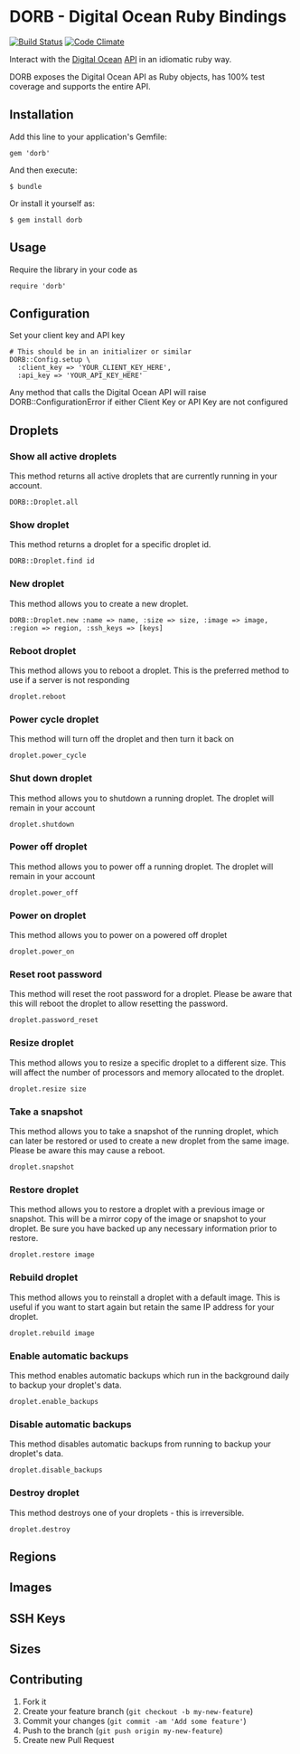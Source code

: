 # DORB - Digital Ocean Ruby Bindings
[![Build Status](https://travis-ci.org/exempla/dorb.png)](https://travis-ci.org/exempla/dorb)
[![Code Climate](https://codeclimate.com/github/exempla/dorb.png)](https://codeclimate.com/github/exempla/dorb)

Interact with the [Digital Ocean](http://www.digitalocean.com) [API](http://www.digitalocean.com/api) in an idiomatic ruby way.

DORB exposes the Digital Ocean API as Ruby objects, has 100% test coverage and supports the entire API.

## Installation

Add this line to your application's Gemfile:

    gem 'dorb'

And then execute:

    $ bundle

Or install it yourself as:

    $ gem install dorb

## Usage

Require the library in your code as

    require 'dorb'

## Configuration

Set your client key and API key

    # This should be in an initializer or similar
    DORB::Config.setup \
      :client_key => 'YOUR_CLIENT_KEY_HERE',
      :api_key => 'YOUR_API_KEY_HERE'

Any method that calls the Digital Ocean API will raise DORB::ConfigurationError if either Client Key or API Key are not configured

## Droplets

### Show all active droplets
This method returns all active droplets that are currently running in your account.

    DORB::Droplet.all

### Show droplet
This method returns a droplet for a specific droplet id.

    DORB::Droplet.find id

###  New droplet
This method allows you to create a new droplet.

    DORB::Droplet.new :name => name, :size => size, :image => image, :region => region, :ssh_keys => [keys]

### Reboot droplet
This method allows you to reboot a droplet. This is the preferred method to use if a server is not responding

    droplet.reboot

### Power cycle droplet
This method will turn off the droplet and then turn it back on

    droplet.power_cycle

### Shut down droplet
This method allows you to shutdown a running droplet. The droplet will remain in your account

    droplet.shutdown

### Power off droplet
This method allows you to power off a running droplet. The droplet will remain in your account

    droplet.power_off

### Power on droplet
This method allows you to power on a powered off droplet

    droplet.power_on

### Reset root password
This method will reset the root password for a droplet. Please be aware that this will reboot the droplet to allow resetting the password.

    droplet.password_reset

### Resize droplet
This method allows you to resize a specific droplet to a different size. This will affect the number of processors and memory allocated to the droplet.

    droplet.resize size

### Take a snapshot
This method allows you to take a snapshot of the running droplet, which can later be restored or used to create a new droplet from the same image. Please be aware this may cause a reboot.

    droplet.snapshot

### Restore droplet
This method allows you to restore a droplet with a previous image or snapshot. This will be a mirror copy of the image or snapshot to your droplet. Be sure you have backed up any necessary information prior to restore.

    droplet.restore image

### Rebuild droplet
This method allows you to reinstall a droplet with a default image. This is useful if you want to start again but retain the same IP address for your droplet.

    droplet.rebuild image

### Enable automatic backups
This method enables automatic backups which run in the background daily to backup your droplet's data.

    droplet.enable_backups

### Disable automatic backups
This method disables automatic backups from running to backup your droplet's data.

    droplet.disable_backups

### Destroy droplet
This method destroys one of your droplets - this is irreversible.

    droplet.destroy

## Regions


## Images


## SSH Keys


## Sizes
## Contributing

1. Fork it
2. Create your feature branch (`git checkout -b my-new-feature`)
3. Commit your changes (`git commit -am 'Add some feature'`)
4. Push to the branch (`git push origin my-new-feature`)
5. Create new Pull Request
